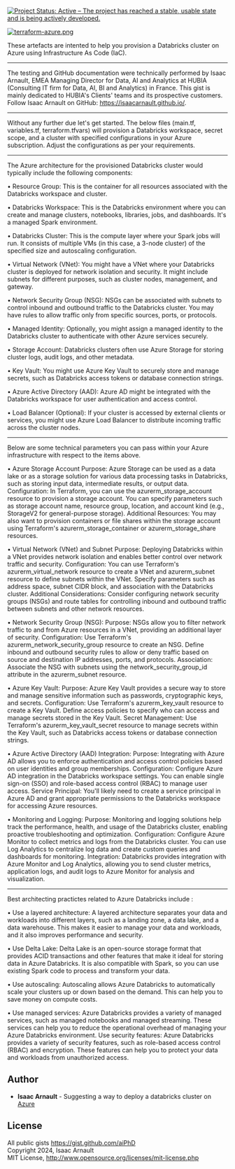 [![Project Status: Active – The project has reached a stable, usable state and is being actively developed.](https://www.repostatus.org/badges/latest/active.svg)](https://www.repostatus.org/#active)

[![terraform-azure.png](https://i.postimg.cc/Nf45HtZR/terraform-azure.png)](https://postimg.cc/VdJYxxfN)

These artefacts are intented to help you provision a Databricks cluster on Azure using Infrastructure As Code (IaC).

<hr>

The testing and GitHub documentation were technically performed by Isaac Arnault, EMEA Managing Director for Data, AI and Analytics at HUBIA (Consulting IT firm for Data, AI, BI and Analytics) in France. This gist is mainly dedicated to HUBIA's Clients' teams and its prospective customers. Follow Isaac Arnault on GitHub: https://isaacarnault.github.io/.

<hr>

Without any further due let's get started.
The below files (main.tf, variables.tf, terraform.tfvars) will provision a Databricks workspace, secret scope, and a cluster with specified configurations in your Azure subscription. Adjust the configurations as per your requirements.

<hr>

The Azure architecture for the provisioned Databricks cluster would typically include the following components:

• Resource Group: This is the container for all resources associated with the Databricks workspace and cluster.

• Databricks Workspace: This is the Databricks environment where you can create and manage clusters, notebooks, libraries, jobs, and dashboards. It's a managed Spark environment.

• Databricks Cluster: This is the compute layer where your Spark jobs will run. It consists of multiple VMs (in this case, a 3-node cluster) of the specified size and autoscaling configuration.

• Virtual Network (VNet): You might have a VNet where your Databricks cluster is deployed for network isolation and security. It might include subnets for different purposes, such as cluster nodes, management, and gateway.

• Network Security Group (NSG): NSGs can be associated with subnets to control inbound and outbound traffic to the Databricks cluster. You may have rules to allow traffic only from specific sources, ports, or protocols.

• Managed Identity: Optionally, you might assign a managed identity to the Databricks cluster to authenticate with other Azure services securely.

• Storage Account: Databricks clusters often use Azure Storage for storing cluster logs, audit logs, and other metadata.

• Key Vault: You might use Azure Key Vault to securely store and manage secrets, such as Databricks access tokens or database connection strings.

• Azure Active Directory (AAD): Azure AD might be integrated with the Databricks workspace for user authentication and access control.

• Load Balancer (Optional): If your cluster is accessed by external clients or services, you might use Azure Load Balancer to distribute incoming traffic across the cluster nodes.

<hr>
Below are some technical parameters you can pass within your Azure infrastructure with respect to the items above.

• Azure Storage Account
Purpose: Azure Storage can be used as a data lake or as a storage solution for various data processing tasks in Databricks, such as storing input data, intermediate results, or output data.
Configuration: In Terraform, you can use the azurerm_storage_account resource to provision a storage account. You can specify parameters such as storage account name, resource group, location, and account kind (e.g., StorageV2 for general-purpose storage).
Additional Resources: You may also want to provision containers or file shares within the storage account using Terraform's azurerm_storage_container or azurerm_storage_share resources.

• Virtual Network (VNet) and Subnet
Purpose: Deploying Databricks within a VNet provides network isolation and enables better control over network traffic and security.
Configuration: You can use Terraform's azurerm_virtual_network resource to create a VNet and azurerm_subnet resource to define subnets within the VNet. Specify parameters such as address space, subnet CIDR block, and association with the Databricks cluster.
Additional Considerations: Consider configuring network security groups (NSGs) and route tables for controlling inbound and outbound traffic between subnets and other network resources.

• Network Security Group (NSG):
Purpose: NSGs allow you to filter network traffic to and from Azure resources in a VNet, providing an additional layer of security.
Configuration: Use Terraform's azurerm_network_security_group resource to create an NSG. Define inbound and outbound security rules to allow or deny traffic based on source and destination IP addresses, ports, and protocols.
Association: Associate the NSG with subnets using the network_security_group_id attribute in the azurerm_subnet resource.

• Azure Key Vault:
Purpose: Azure Key Vault provides a secure way to store and manage sensitive information such as passwords, cryptographic keys, and secrets.
Configuration: Use Terraform's azurerm_key_vault resource to create a Key Vault. Define access policies to specify who can access and manage secrets stored in the Key Vault.
Secret Management: Use Terraform's azurerm_key_vault_secret resource to manage secrets within the Key Vault, such as Databricks access tokens or database connection strings.

• Azure Active Directory (AAD) Integration:
Purpose: Integrating with Azure AD allows you to enforce authentication and access control policies based on user identities and group memberships.
Configuration: Configure Azure AD integration in the Databricks workspace settings. You can enable single sign-on (SSO) and role-based access control (RBAC) to manage user access.
Service Principal: You'll likely need to create a service principal in Azure AD and grant appropriate permissions to the Databricks workspace for accessing Azure resources.

• Monitoring and Logging:
Purpose: Monitoring and logging solutions help track the performance, health, and usage of the Databricks cluster, enabling proactive troubleshooting and optimization.
Configuration: Configure Azure Monitor to collect metrics and logs from the Databricks cluster. You can use Log Analytics to centralize log data and create custom queries and dashboards for monitoring.
Integration: Databricks provides integration with Azure Monitor and Log Analytics, allowing you to send cluster metrics, application logs, and audit logs to Azure Monitor for analysis and visualization.

<hr>
Best architecting practictes related to Azure Databricks include :

• Use a layered architecture: A layered architecture separates your data and workloads into different layers, such as a landing zone, a data lake, and a data warehouse. This makes it easier to manage your data and workloads, and it also improves performance and security.

• Use Delta Lake: Delta Lake is an open-source storage format that provides ACID transactions and other features that make it ideal for storing data in Azure Databricks. It is also compatible with Spark, so you can use existing Spark code to process and transform your data.

• Use autoscaling: Autoscaling allows Azure Databricks to automatically scale your clusters up or down based on the demand. This can help you to save money on compute costs.

• Use managed services: Azure Databricks provides a variety of managed services, such as managed notebooks and managed streaming. These services can help you to reduce the operational overhead of managing your Azure Databricks environment.
Use security features: Azure Databricks provides a variety of security features, such as role-based access control (RBAC) and encryption. These features can help you to protect your data and workloads from unauthorized access.


## Author

* **Isaac Arnault** - Suggesting a way to deploy a databricks cluster on [Azure](https://azure.microsoft.com)

## License

All public gists https://gist.github.com/aiPhD<br>
Copyright 2024, Isaac Arnault<br>
MIT License, http://www.opensource.org/licenses/mit-license.php
